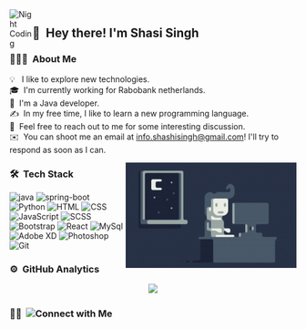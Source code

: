<img alt="Night Coding" src="./assets/Hand%20Wave.gif" width='40' align="left"/>

## 👋 &nbsp;Hey there! I'm Shasi Singh

### 👨🏻‍💻 &nbsp;About Me

💡 &nbsp; I like to explore new technologies.\
🎓 &nbsp;I'm currently working for Rabobank netherlands.\
🌱 &nbsp;I'm a Java developer.\
✍️ &nbsp;In my free time, I like to learn a new programming language.\
💬 &nbsp;Feel free to reach out to me for some interesting discussion.\
✉️ &nbsp;You can shoot me an email at info.shashisingh@gmail.com! I'll try to respond as soon as I can.
<!-- 📄 &nbsp; Please have a look at my [Portfolio](https://rafi-portfolio.vercel.app/) for more details about me. I'm open to feedback and suggestions! -->

<img alt="Night Coding" src="https://raw.githubusercontent.com/AVS1508/AVS1508/master/assets/Night-Coding.gif" align="right"/>

### 🛠 &nbsp;Tech Stack
![java](https://img.shields.io/badge/Java-ED8B00?style=flat&logo=openjdk)
![spring-boot](https://img.shields.io/badge/SpringBoot-6DB33F?style=flat&logo=Spring)
![Python](https://img.shields.io/badge/python-3670A0?style=flate&logo=python)
![HTML](https://img.shields.io/badge/-HTML-05122A?style=flat&logo=HTML5)
![CSS](https://img.shields.io/badge/-CSS-05122A?style=flat&logo=CSS3&logoColor=1572B6)
![JavaScript](https://img.shields.io/badge/-JavaScript-05122A?style=flat&logo=javascript)
![SCSS](https://img.shields.io/badge/-SCSS-05122A?style=flat&logo=sass)\
![Bootstrap](https://img.shields.io/badge/-Bootstrap-05122A?style=flat&logo=bootstrap&logoColor=563D7C)
![React](https://img.shields.io/badge/-React-05122A?style=flat&logo=react)
![MySql](https://img.shields.io/badge/-MySql-05122A?style=flat&logo=mysql)
![Adobe XD](https://img.shields.io/badge/-XD-05122A?style=flat&logo=adobexd)
![Photoshop](https://img.shields.io/badge/-Photoshop-05122A?style=flat&logo=adobe-photoshop)\
![Git](https://img.shields.io/badge/-Git-05122A?style=flat&logo=git)

### ⚙️ &nbsp;GitHub Analytics

<p align="center">
<a href="https://github.com/AVS1508">
  <img height="180em" src="https://github-readme-stats-eight-theta.vercel.app/api/top-langs/?username=shasisingh&layout=compact&langs_count=8&theme=algolia"/>
</a>
</p> 

### 🤝🏻 &nbsp;![Connect with Me](https://www.linkedin.com/in/shasi/)

